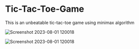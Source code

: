 # Tic-Tac-Toe-Game
This is an unbeatable tic-tac-toe game using minimax algorithm

![Screenshot 2023-08-01 120018](https://github.com/kashish0505kashyap/Tic-Tac-Toe-Game/assets/78157997/605744ba-8e95-4b02-8356-4293a6d6dd44)

![Screenshot 2023-08-01 120018](https://github.com/kashish0505kashyap/Tic-Tac-Toe-Game/assets/78157997/d50d51c6-d9a3-4dc0-9b86-3b2532741b7b)
